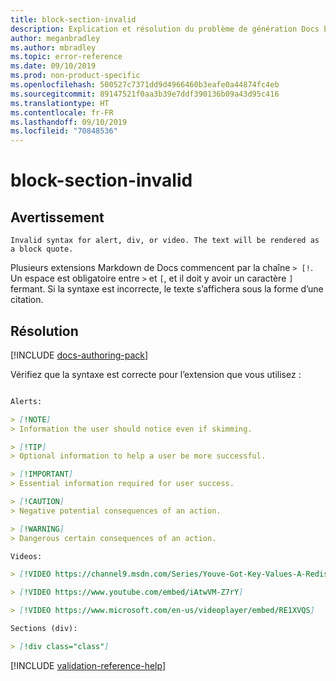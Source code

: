 ```yaml
---
title: block-section-invalid
description: Explication et résolution du problème de génération Docs block-section-invalid
author: meganbradley
ms.author: mbradley
ms.topic: error-reference
ms.date: 09/10/2019
ms.prod: non-product-specific
ms.openlocfilehash: 500527c7371dd9d4966460b3eafe0a44874fc4eb
ms.sourcegitcommit: 89147521f0aa3b39e7ddf390136b09a43d95c416
ms.translationtype: HT
ms.contentlocale: fr-FR
ms.lasthandoff: 09/10/2019
ms.locfileid: "70848536"
---
```

# <a name="block-section-invalid"></a>block-section-invalid

## <a name="warning"></a>Avertissement

`Invalid syntax for alert, div, or video. The text will be rendered as a block quote.`

Plusieurs extensions Markdown de Docs commencent par la chaîne `> [!`. Un espace est obligatoire entre `>` et `[`, et il doit y avoir un caractère `]` fermant. Si la syntaxe est incorrecte, le texte s’affichera sous la forme d’une citation.

## <a name="resolution"></a>Résolution

[!INCLUDE [docs-authoring-pack](includes/docs-authoring-pack.md)]

Vérifiez que la syntaxe est correcte pour l’extension que vous utilisez :

```markdown

Alerts:

> [!NOTE]
> Information the user should notice even if skimming.

> [!TIP]
> Optional information to help a user be more successful.

> [!IMPORTANT]
> Essential information required for user success.

> [!CAUTION]
> Negative potential consequences of an action.

> [!WARNING]
> Dangerous certain consequences of an action.

Videos:

> [!VIDEO https://channel9.msdn.com/Series/Youve-Got-Key-Values-A-Redis-Jump-Start/03/player]

> [!VIDEO https://www.youtube.com/embed/iAtwVM-Z7rY]

> [!VIDEO https://www.microsoft.com/en-us/videoplayer/embed/RE1XVQS]

Sections (div):

> [!div class="class"]

```


<!--make sure to add this file to your includes folder and verify the path-->
[!INCLUDE [validation-reference-help](includes/validation-reference-help.md)]
